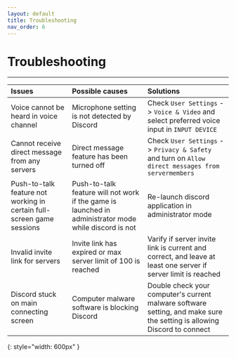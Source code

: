 ```yaml
---
layout: default
title: Troubleshooting
nav_order: 6
---
```


# Troubleshooting
---

|  Issues  | Possible causes  | Solutions |
| :----------| :----------------| :--------|
| Voice cannot be heard in voice channel | Microphone setting is not detected by Discord | Check `User Settings` -> `Voice & Video` and select preferred voice input in `INPUT DEVICE` |
| Cannot receive direct message from any servers | Direct message feature has been turned off | Check `User Settings` -> `Privacy & Safety` and turn on `Allow direct messages from servermembers` |
| Push-to-talk feature not working in certain full-screen game sessions| Push-to-talk feature will not work if the game is launched in administrator mode while discord is not | Re-launch discord application in administrator mode |
| Invalid invite link for servers | Invite link has expired or max server limit of 100 is reached | Varify if server invite link is current and correct, and leave at least one server if server limit is reached |
| Discord stuck on main connecting screen | Computer malware software is blocking Discord | Double check your computer's current malware software setting, and make sure the setting is allowing Discord to connect 
{: style="width: 600px" }
